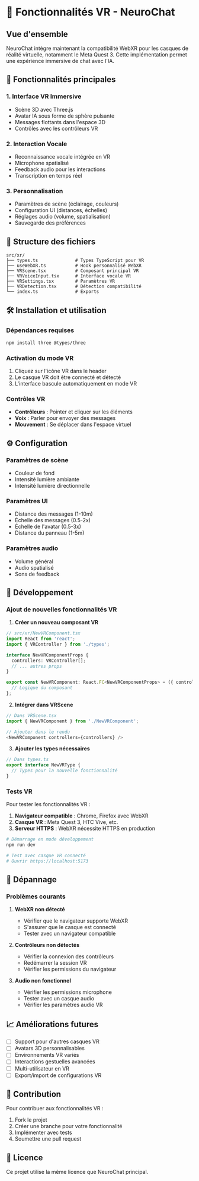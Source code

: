 # 🥽 Fonctionnalités VR - NeuroChat

## Vue d'ensemble

NeuroChat intègre maintenant la compatibilité WebXR pour les casques de réalité virtuelle, notamment le Meta Quest 3. Cette implémentation permet une expérience immersive de chat avec l'IA.

## 🚀 Fonctionnalités principales

### 1. **Interface VR Immersive**
- Scène 3D avec Three.js
- Avatar IA sous forme de sphère pulsante
- Messages flottants dans l'espace 3D
- Contrôles avec les contrôleurs VR

### 2. **Interaction Vocale**
- Reconnaissance vocale intégrée en VR
- Microphone spatialisé
- Feedback audio pour les interactions
- Transcription en temps réel

### 3. **Personnalisation**
- Paramètres de scène (éclairage, couleurs)
- Configuration UI (distances, échelles)
- Réglages audio (volume, spatialisation)
- Sauvegarde des préférences

## 📁 Structure des fichiers

```
src/xr/
├── types.ts              # Types TypeScript pour VR
├── useWebXR.ts           # Hook personnalisé WebXR
├── VRScene.tsx           # Composant principal VR
├── VRVoiceInput.tsx      # Interface vocale VR
├── VRSettings.tsx        # Paramètres VR
├── VRDetection.tsx       # Détection compatibilité
└── index.ts              # Exports
```

## 🛠️ Installation et utilisation

### Dépendances requises
```bash
npm install three @types/three
```

### Activation du mode VR
1. Cliquez sur l'icône VR dans le header
2. Le casque VR doit être connecté et détecté
3. L'interface bascule automatiquement en mode VR

### Contrôles VR
- **Contrôleurs** : Pointer et cliquer sur les éléments
- **Voix** : Parler pour envoyer des messages
- **Mouvement** : Se déplacer dans l'espace virtuel

## ⚙️ Configuration

### Paramètres de scène
- Couleur de fond
- Intensité lumière ambiante
- Intensité lumière directionnelle

### Paramètres UI
- Distance des messages (1-10m)
- Échelle des messages (0.5-2x)
- Échelle de l'avatar (0.5-3x)
- Distance du panneau (1-5m)

### Paramètres audio
- Volume général
- Audio spatialisé
- Sons de feedback

## 🔧 Développement

### Ajout de nouvelles fonctionnalités VR

1. **Créer un nouveau composant VR**
```typescript
// src/xr/NewVRComponent.tsx
import React from 'react';
import { VRController } from './types';

interface NewVRComponentProps {
  controllers: VRController[];
  // ... autres props
}

export const NewVRComponent: React.FC<NewVRComponentProps> = ({ controllers }) => {
  // Logique du composant
};
```

2. **Intégrer dans VRScene**
```typescript
// Dans VRScene.tsx
import { NewVRComponent } from './NewVRComponent';

// Ajouter dans le rendu
<NewVRComponent controllers={controllers} />
```

3. **Ajouter les types nécessaires**
```typescript
// Dans types.ts
export interface NewVRType {
  // Types pour la nouvelle fonctionnalité
}
```

### Tests VR

Pour tester les fonctionnalités VR :

1. **Navigateur compatible** : Chrome, Firefox avec WebXR
2. **Casque VR** : Meta Quest 3, HTC Vive, etc.
3. **Serveur HTTPS** : WebXR nécessite HTTPS en production

```bash
# Démarrage en mode développement
npm run dev

# Test avec casque VR connecté
# Ouvrir https://localhost:5173
```

## 🐛 Dépannage

### Problèmes courants

1. **WebXR non détecté**
   - Vérifier que le navigateur supporte WebXR
   - S'assurer que le casque est connecté
   - Tester avec un navigateur compatible

2. **Contrôleurs non détectés**
   - Vérifier la connexion des contrôleurs
   - Redémarrer la session VR
   - Vérifier les permissions du navigateur

3. **Audio non fonctionnel**
   - Vérifier les permissions microphone
   - Tester avec un casque audio
   - Vérifier les paramètres audio VR

## 📈 Améliorations futures

- [ ] Support pour d'autres casques VR
- [ ] Avatars 3D personnalisables
- [ ] Environnements VR variés
- [ ] Interactions gestuelles avancées
- [ ] Multi-utilisateur en VR
- [ ] Export/import de configurations VR

## 🤝 Contribution

Pour contribuer aux fonctionnalités VR :

1. Fork le projet
2. Créer une branche pour votre fonctionnalité
3. Implémenter avec tests
4. Soumettre une pull request

## 📄 Licence

Ce projet utilise la même licence que NeuroChat principal. 